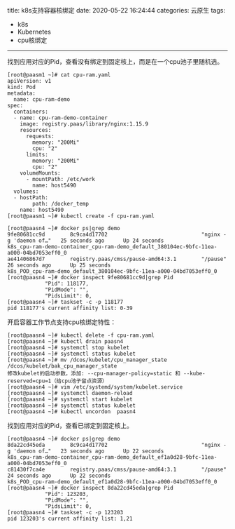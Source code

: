title: k8s支持容器核绑定
date: 2020-05-22 16:24:44
categories: 云原生
tags:
- k8s
- Kubernetes
- cpu核绑定

---

找到应用对应的Pid，查看没有绑定到固定核上，而是在一个cpu池子里随机选。

    [root@paasm1 ~]# cat cpu-ram.yaml
    apiVersion: v1
    kind: Pod
    metadata:
      name: cpu-ram-demo
    spec:
      containers:
      - name: cpu-ram-demo-container
        image: registry.paas/library/nginx:1.15.9
        resources:
          requests:
            memory: "200Mi"
            cpu: "2"
          limits:
            memory: "200Mi"
            cpu: "2"
        volumeMounts:
          - mountPath: /etc/work
            name: host5490
      volumes:
      - hostPath:
            path: /docker_temp
        name: host5490
    [root@paasm1 ~]# kubectl create -f cpu-ram.yaml
    
    [root@paasn4 ~]# docker ps|grep demo
    9fe80681cc9d        8c9ca4d17702                              "nginx -g 'daemon of…"   25 seconds ago      Up 24 seconds                           k8s_cpu-ram-demo-container_cpu-ram-demo_default_380104ec-9bfc-11ea-a000-04bd7053eff0_0
    ae41406867d7        registry.paas/cmss/pause-amd64:3.1        "/pause"                 26 seconds ago      Up 25 seconds                           k8s_POD_cpu-ram-demo_default_380104ec-9bfc-11ea-a000-04bd7053eff0_0
    [root@paasn4 ~]# docker inspect 9fe80681cc9d|grep Pid
                "Pid": 118177,
                "PidMode": "",
                "PidsLimit": 0,
    [root@paasn4 ~]# taskset -c -p 118177
    pid 118177's current affinity list: 0-39


开启容器工作节点支持cpu核绑定特性：

    [root@paasn4 ~]# kubectl delete -f cpu-ram.yaml
    [root@paasn4 ~]# kubectl drain paasn4
    [root@paasn4 ~]# systemctl stop kubelet
    [root@paasn4 ~]# systemctl status kubelet
    [root@paasn4 ~]# mv /dcos/kubelet/cpu_manager_state /dcos/kubelet/bak_cpu_manager_state
    修改kubelet的启动参数，添加: --cpu-manager-policy=static 和 --kube-reserved=cpu=1（给cpu池子留点资源）
    [root@paasn4 ~]# vim /etc/systemd/system/kubelet.service
    [root@paasn4 ~]# systemctl daemon-reload
    [root@paasn4 ~]# systemctl start kubelet
    [root@paasn4 ~]# systemctl status kubelet
    [root@paasn4 ~]# kubectl uncordon  paasn4


找到应用对应的Pid，查看已绑定到固定核上。

    [root@paasn4 ~]# docker ps|grep demo
    8da22cd45eda        8c9ca4d17702                              "nginx -g 'daemon of…"   23 seconds ago      Up 22 seconds                           k8s_cpu-ram-demo-container_cpu-ram-demo_default_ef1a0d28-9bfc-11ea-a000-04bd7053eff0_0
    c81430f7ca4e        registry.paas/cmss/pause-amd64:3.1        "/pause"                 24 seconds ago      Up 22 seconds                           k8s_POD_cpu-ram-demo_default_ef1a0d28-9bfc-11ea-a000-04bd7053eff0_0
    [root@paasn4 ~]# docker inspect 8da22cd45eda|grep Pid
                "Pid": 123203,
                "PidMode": "",
                "PidsLimit": 0,
    [root@paasn4 ~]# taskset -c -p 123203
    pid 123203's current affinity list: 1,21

